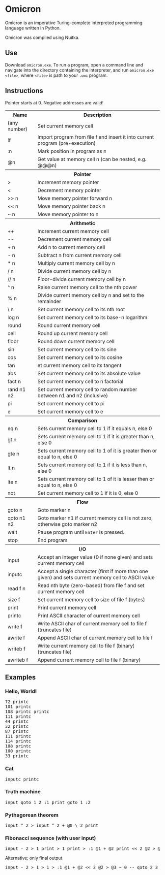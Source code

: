 # Omicron
Omicron is an imperative Turing-complete interpreted programming language written in Python.

Omicron was compiled using Nuitka.

## Use
Download <code>omicron.exe</code>. To run a program, open a command line and navigate into the directory containing the interpreter, and run <code>omicron.exe &lt;file&gt;</code>, where <code>&lt;file&gt;</code> is path to your <code>.omi</code> program.

## Instructions
Pointer starts at 0. Negative addresses are valid!

<table>
	<tr>
		<th>Name</th>
		<th>Description</th>
	</tr>
	<tr>
		<td>(any number)</td>
		<td>Set current memory cell</td>
	</tr>
	<tr>
		<td>!f</td>
		<td>Import program from file f and insert it into current program (pre-execution)
	</tr>
	<tr>
		<td>:n</td>
		<td>Mark position in program as n</td>
	</tr>
	<tr>
		<td>@n</td>
		<td>Get value at memory cell n (can be nested, e.g. @@@n)</td>
	</tr>
	<tr>
		<th colspan="2">Pointer</th>
	</tr>
	<tr>
		<td>&gt;</td>
		<td>Increment memory pointer</td>
	</tr>
	<tr>
		<td>&lt;</td>
		<td>Decrement memory pointer</td>
	</tr>
	<tr>
		<td>&gt;&gt; n</td>
		<td>Move memory pointer forward n</td>
	</tr>
	<tr>
		<td>&lt;&lt; n</td>
		<td>Move memory pointer back n</td>
	</tr>
	<tr>
		<td>~ n</td>
		<td>Move memory pointer to n</td>
	</tr>
	<tr>
		<th colspan="2">Arithmetic</th>
	</tr>
	<tr>
		<td>++</td>
		<td>Increment current memory cell</td>
	</tr>
	<tr>
		<td>--</td>
		<td>Decrement current memory cell</td>
	</tr>
	<tr>
		<td>+ n</td>
		<td>Add n to current memory cell</td>
	</tr>
	<tr>
		<td>- n</td>
		<td>Subtract n from current memory cell</td>
	</tr>
	<tr>
		<td>* n</td>
		<td>Multiply current memory cell by n</td>
	</tr>
	<tr>
		<td>/ n</td>
		<td>Divide current memory cell by n</td>
	</tr>
	<tr>
		<td>// n</td>
		<td>Floor-divide current memory cell by n</td>
	</tr>
	<tr>
		<td>^ n</td>
		<td>Raise current memory cell to the nth power</td>
	</tr>
	<tr>
		<td>% n</td>
		<td>Divide current memory cell by n and set to the remainder</td>
	</tr>
	<tr>
		<td>\ n</td>
		<td>Set current memory cell to its nth root</td>
	</tr>
	<tr>
		<td>log n</td>
		<td>Set current memory cell to its base-n logarithm</td>
	</tr>
	<tr>
		<td>round</td>
		<td>Round current memory cell</td>
	</tr>
	<tr>
		<td>ceil</td>
		<td>Round up current memory cell</td>
	</tr>
	<tr>
		<td>floor</td>
		<td>Round down current memory cell</td>
	</tr>
	<tr>
		<td>sin</td>
		<td>Set current memory cell to its sine</td>
	</tr>
	<tr>
		<td>cos</td>
		<td>Set current memory cell to its cosine</td>
	</tr>
	<tr>
		<td>tan</td>
		<td>et current memory cell to its tangent</td>
	</tr>
	<tr>
		<td>abs</td>
		<td>Set current memory cell to its absolute value</td>
	</tr>
	<tr>
		<td>fact n</td>
		<td>Set current memory cell to n factorial</td>
	</tr>
	<tr>
		<td>rand n1 n2</td>
		<td>Set current memory cell to random number between n1 and n2 (inclusive)</td>
	</tr>
	<tr>
		<td>pi</td>
		<td>Set current memory cell to pi</td>
	</tr>
	<tr>
		<td>e</td>
		<td>Set current memory cell to e</td>
	</tr>
	<tr>
		<th colspan="2">Comparison</th>
	<tr>
		<td>eq n</td>
		<td>Sets current memory cell to 1 if it equals n, else 0
	</tr>
	<tr>
		<td>gt n</td>
		<td>Sets current memory cell to 1 if it is greater than n, else 0
	</tr>
	<tr>
		<td>gte n</td>
		<td>Sets current memory cell to 1 of it is greater then or equal to n, else 0
	</tr>
	<tr>
		<td>lt n</td>
		<td>Sets current memory cell to 1 if it is less than n, else 0
	</tr>
	<tr>
		<td>lte n</td>
		<td>Sets current memory cell to 1 of it is lesser then or equal to n, else 0
	</tr>
	<tr>
		<td>not</td>
		<td>Set current memory cell to 1 if it is 0, else 0</td>
	</tr>
	<tr>
		<th colspan="2">Flow</th>
	</tr>
	<tr>
		<td>goto n</td>
		<td>Goto marker n</td>
	</tr>
	<tr>
		<td>qoto n1 n2</td>
		<td>Goto marker n1 if current memory cell is not zero, otherwise goto marker n2</td>
	</tr>
	<tr>
		<td>wait</td>
		<td>Pause program until <code>Enter</code> is pressed.</td>
	</tr>
	<tr>
		<td>stop</td>
		<td>End program</td>
	</tr>
	<tr>
		<th colspan="2">I/O</th>
	</tr>
	<tr>
		<td>input</td>
		<td>Accept an integer value (0 if none given) and sets current memory cell</td>
	</tr>
	<tr>
		<td>inputc</td>
		<td>Accept a single character (first if more than one given) and sets current memory cell to ASCII value</td>
	</tr>
	<tr>
		<td>read f n</td>
		<td>Read nth byte (zero-based) from file f and set current memory cell</td>
	</tr>
	<tr>
		<td>size f</td>
		<td>Set current memory cell to size of file f (bytes)</td>
	</tr>
	<tr>
		<td>print</td>
		<td>Print current memory cell</td>
	</tr>
	<tr>
		<td>printc</td>
		<td>Print ASCII character of current memory cell</td>
	</tr>
	<tr>
		<td>write f</td>
		<td>Write ASCII char of current memory cell to file f (truncates file)</td>
	</tr>
	<tr>
		<td>awrite f</td>
		<td>Append ASCII char of current memory cell to file f</td>
	</tr>
	<tr>
		<td>writeb f</td>
		<td>Write current memory cell to file f (binary) (truncates file)</td>
	</tr>
	<tr>
		<td>awriteb f</td>
		<td>Append current memory cell to file f (binary)</td>
	</tr>
</table>

## Examples
### Hello, World!
<pre>
72 printc
101 printc
108 printc printc
111 printc
44 printc
32 printc
87 printc
111 printc
114 printc
108 printc
100 printc
33 printc
</pre>
### Cat
<pre>
inputc printc
</pre>
### Truth machine
<pre>
input qoto 1 2 :1 print goto 1 :2
</pre>
### Pythagorean theorem
<pre>
input ^ 2 > input ^ 2 + @0 \ 2 print
</pre>
### Fibonacci sequence (with user input)
<pre>
input - 2 > 1 print > 1 print > :1 @1 + @2 print << 2 @2 > @3 ~ 0 -- qoto 2 3 :2 ~ 3 goto 1 :3 wait
</pre>
Alternative; only final output
<pre>
input - 2 > 1 > 1 > :1 @1 + @2 << 2 @2 > @3 ~ 0 -- qoto 2 3 :2 ~ 3 goto 1 :3 ~ 3 print wait
</pre>
